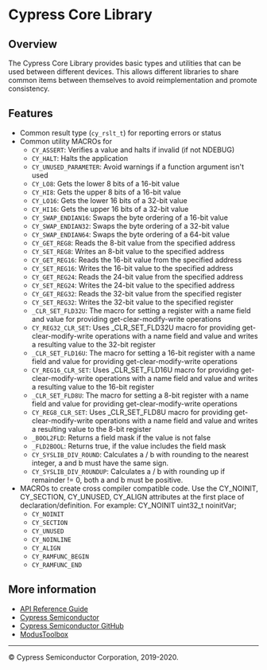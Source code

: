 # Cypress Core Library

## Overview

The Cypress Core Library provides basic types and utilities that can be used between different devices. This allows different libraries to share common items between themselves to avoid reimplementation and promote consistency.

## Features

* Common result type (`cy_rslt_t`) for reporting errors or status
* Common utility MACROs for
    * `CY_ASSERT`: Verifies a value and halts if invalid (if not NDEBUG)
    * `CY_HALT`: Halts the application
    * `CY_UNUSED_PARAMETER`: Avoid warnings if a function argument isn't used
    * `CY_LO8`: Gets the lower 8 bits of a 16-bit value
    * `CY_HI8`: Gets the upper 8 bits of a 16-bit value
    * `CY_LO16`: Gets the lower 16 bits of a 32-bit value
    * `CY_HI16`: Gets the upper 16 bits of a 32-bit value
    * `CY_SWAP_ENDIAN16`: Swaps the byte ordering of a 16-bit value
    * `CY_SWAP_ENDIAN32`: Swaps the byte ordering of a 32-bit value
    * `CY_SWAP_ENDIAN64`: Swaps the byte ordering of a 64-bit value
    * `CY_GET_REG8`: Reads the 8-bit value from the specified address
    * `CY_SET_REG8`: Writes an 8-bit value to the specified address
    * `CY_GET_REG16`: Reads the 16-bit value from the specified address
    * `CY_SET_REG16`: Writes the 16-bit value to the specified address
    * `CY_GET_REG24`:  Reads the 24-bit value from the specified address
    * `CY_SET_REG24`: Writes the 24-bit value to the specified address
    * `CY_GET_REG32`: Reads the 32-bit value from the specified register
    * `CY_SET_REG32`: Writes the 32-bit value to the specified register
    * `_CLR_SET_FLD32U`:  The macro for setting a register with a name field and value for providing get-clear-modify-write operations
    * `CY_REG32_CLR_SET`: Uses _CLR_SET_FLD32U macro for providing get-clear-modify-write operations with a name field and value and writes a resulting value to the 32-bit register
    * `_CLR_SET_FLD16U`: The macro for setting a 16-bit register with a name field and value for providing get-clear-modify-write operations
    * `CY_REG16_CLR_SET`: Uses _CLR_SET_FLD16U macro for providing get-clear-modify-write operations with a name field and value and writes a resulting value to the 16-bit register
    * `_CLR_SET_FLD8U`: The macro for setting a 8-bit register with a name field and value for providing get-clear-modify-write operations
    * `CY_REG8_CLR_SET`: Uses _CLR_SET_FLD8U macro for providing get-clear-modify-write operations with a name field and value and writes a resulting value to the 8-bit register
    * `_BOOL2FLD`: Returns a field mask if the value is not false
    * `_FLD2BOOL`: Returns true, if the value includes the field mask
    * `CY_SYSLIB_DIV_ROUND`: Calculates a / b with rounding to the nearest integer, a and b must have the same sign.
    * `CY_SYSLIB_DIV_ROUNDUP`: Calculates a / b with rounding up if remainder != 0, both a and b must be positive.
* MACROs to create cross compiler compatible code. Use the CY_NOINIT, CY_SECTION, CY_UNUSED, CY_ALIGN attributes at the first place of declaration/definition. For example: CY_NOINIT uint32_t noinitVar;
    * `CY_NOINIT`
    * `CY_SECTION`
    * `CY_UNUSED`
    * `CY_NOINLINE`
    * `CY_ALIGN`
    * `CY_RAMFUNC_BEGIN`
    * `CY_RAMFUNC_END`

## More information
* [API Reference Guide](https://cypresssemiconductorco.github.io/core-lib/html/modules.html)
* [Cypress Semiconductor](http://www.cypress.com)
* [Cypress Semiconductor GitHub](https://github.com/cypresssemiconductorco)
* [ModusToolbox](https://www.cypress.com/products/modustoolbox-software-environment)

---
© Cypress Semiconductor Corporation, 2019-2020.
